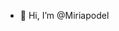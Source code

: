 - 👋 Hi, I’m @Miriapodel

<!---
Miriapodel/Miriapodel is a ✨ special ✨ repository because its `README.md` (this file) appears on your GitHub profile.
You can click the Preview link to take a look at your changes.
--->
